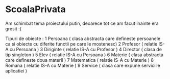 # ScoalaPrivata
Am schimbat tema proiectului putin, deoarece tot ce am facut inainte era gresit :(

Tipuri de obiecte :
1 Persoana ( clasa abstracta care defineste persoanele ca si obiecte cu diferite functii pe care le mostenesc)
2 Profesor ( relatie IS-A cu Persoana )
3 Diriginte ( relatie IS-A cu Profesor )
4 Director ( clasa de tip singleton )
5 Elev ( relatie IS-A cu Persoana )
6 Materie ( clasa abstracta care defineste doua materii )
7 Matematica ( relatie IS-A cu Materie )
8 Romana ( relatie IS-A cu Materie )
9 Service ( clasa care expune serviciile aplicatiei )
